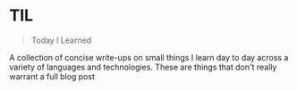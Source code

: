 # TIL

> Today I Learned

A collection of concise write-ups on small things I learn day to day across a
variety of languages and technologies. These are things that don't really
warrant a full blog post